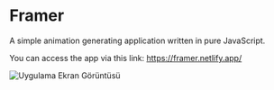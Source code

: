 # Framer

A simple animation generating application written in pure JavaScript.


You can access the app via this link: https://framer.netlify.app/



![Uygulama Ekran Görüntüsü](https://i.imgur.com/I3q6OYc.png)

  